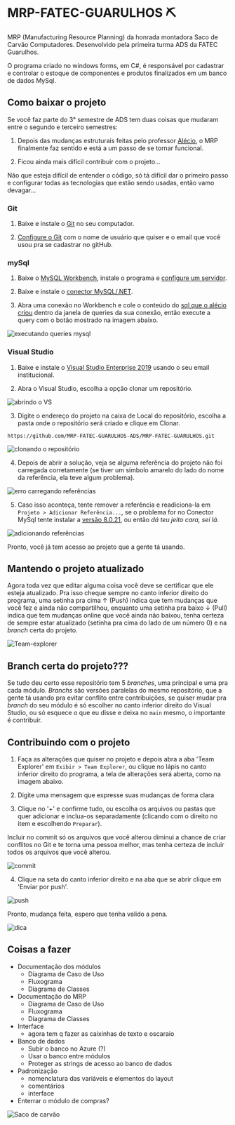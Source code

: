 # MRP-FATEC-GUARULHOS ⛏

MRP (Manufacturing Resource Planning) da honrada montadora Saco de Carvão Computadores. Desenvolvido pela primeira turma ADS da FATEC Guarulhos.

O programa criado no windows forms, em C#, é responsável por cadastrar e controlar o estoque de componentes e produtos finalizados em um banco de dados MySql.

## Como baixar o projeto
Se você faz parte do 3° semestre de ADS tem duas coisas que mudaram entre o segundo e terceiro semestres:

1. Depois das mudanças estruturais feitas pelo professor [Alécio](https://github.com/aleciogodoi), o MRP finalmente faz sentido e está a um passo de se tornar funcional.

2. Ficou ainda mais difícil contribuir com o projeto...

Não que esteja difícil de entender o código, só tá difícil dar o primeiro passo e configurar todas as tecnologias que estão sendo usadas, então vamo devagar...

### Git
1. Baixe e instale o [Git](https://git-scm.com/downloads) no seu computador.

2. [Configure o Git](https://git-scm.com/book/pt-br/v2/Come%C3%A7ando-Configura%C3%A7%C3%A3o-Inicial-do-Git) com o nome de usuário que quiser e o email que você usou pra se cadastrar no gitHub.

### mySql
1. Baixe o [MySQL Workbench](https://dev.mysql.com/downloads/workbench/), instale o programa e [configure um servidor](https://www.alura.com.br/artigos/mysql-do-download-e-instalacao-ate-sua-primeira-tabela).

2. Baixe e instale o [conector MySQL/.NET](https://dev.mysql.com/downloads/connector/net/).

3. Abra uma conexão no Workbench e cole o conteúdo do [sql que o alécio criou](https://github.com/MRP-FATEC-GUARULHOS-ADS/MRP-FATEC-GUARULHOS/blob/main/MRP-SacoCarvao/MRP-SacoCarvao/Banco%20de%20Dados/Script%20Banco%20MRP.sql) dentro da janela de queries da sua conexão, então execute a query com o botão mostrado na imagem abaixo.

![executando queries mysql](/img/mysql.png)

### Visual Studio
1. Baixe e instale o [Visual Studio Enterprise 2019](https://azureforeducation.microsoft.com/devtools) usando o seu email institucional.

2. Abra o Visual Studio, escolha a opção clonar um repositório.

![abrindo o VS](/img/vs-git1.jpg)

3. Digite o endereço do projeto na caixa de Local do repositório, escolha a pasta onde o repositório será criado e clique em Clonar.

```
https://github.com/MRP-FATEC-GUARULHOS-ADS/MRP-FATEC-GUARULHOS.git
```

![clonando o repositório](/img/vs-git2.png)

4. Depois de abrir a solução, veja se alguma referência do projeto não foi carregada corretamente (se tiver um símbolo amarelo do lado do nome da referência, ela teve algum problema).

![erro carregando referências](/img/vs-git6.png)

5. Caso isso aconteça, tente remover a referência e readiciona-la em `Projeto > Adicionar Referência...`, se o problema for no Conector MySql tente instalar a [versão 8.0.21](https://downloads.mysql.com/archives/c-net/), ou então *dá teu jeito cara, sei lá*.

![adicionando referências](/img/vs-gitrefs.png)

Pronto, você já tem acesso ao projeto que a gente tá usando.

## Mantendo o projeto atualizado
Agora toda vez que editar alguma coisa você deve se certificar que ele esteja atualizado. Pra isso cheque sempre no canto inferior direito do programa, uma setinha pra cima ↑ (Push) indica que tem mudanças que você fez e ainda não compartilhou, enquanto uma setinha pra baixo ↓ (Pull) indica que tem mudanças online que você ainda não baixou, tenha certeza de sempre estar atualizado (setinha pra cima do lado de um número 0) e na *branch* certa do projeto.

![Team-explorer](/img/vs-git3.jpg)

## Branch certa do projeto???
Se tudo deu certo esse repositório tem 5 *branches*, uma principal e uma pra cada módulo. *Branchs* são versões paralelas do mesmo repositório, que a gente tá usando pra evitar conflito entre contribuições, se quiser mudar pra *branch* do seu módulo é só escolher no canto inferior direito do Visual Studio, ou só esquece o que eu disse e deixa no `main` mesmo, o importante é contribuir.

## Contribuindo com o projeto
1. Faça as alterações que quiser no projeto e depois abra a aba 'Team Explorer' em `Exibir > Team Explorer`, ou clique no lápis no canto inferior direito do programa, a tela de alterações será aberta, como na imagem abaixo.

2. Digite uma mensagem que expresse suas mudanças de forma clara

3. Clique no '+' e confirme tudo, ou escolha os arquivos ou pastas que quer adicionar e inclua-os separadamente (clicando com o direito no item e escolhendo `Preparar`).

Incluir no commit só os arquivos que você alterou diminui a chance de criar conflitos no Git e te torna uma pessoa melhor, mas tenha certeza de incluir todos os arquivos que você alterou.

![commit](/img/vs-git4.jpg)

4. Clique na seta do canto inferior direito e na aba que se abrir clique em 'Enviar por push'.

![push](/img/vs-git5.jpg)

Pronto, mudança feita, espero que tenha valido a pena.

![dica](/img/dica.png)

## Coisas a fazer

- Documentação dos módulos
    - Diagrama de Caso de Uso
    - Fluxograma
    - Diagrama de Classes
- Documentação do MRP
    - Diagrama de Caso de Uso
    - Fluxograma
    - Diagrama de Classes
- Interface
    - agora tem q fazer as caixinhas de texto e oscaraio
- Banco de dados
    - Subir o banco no Azure (?)
    - Usar o banco entre módulos
    - Proteger as strings de acesso ao banco de dados
- Padronização
    - nomenclatura das variáveis e elementos do layout
    - comentários
    - interface
- Enterrar o módulo de compras?

![Saco de carvão](/img/logo.png)
